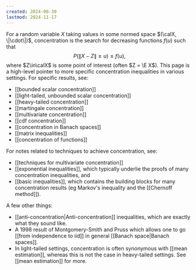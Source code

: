 ```yaml
---
created: 2024-08-30
lastmod: 2024-11-17
---
```


For a random variable $X$ taking values in some normed space $(\calX, \|\cdot\|)$, concentration is the search for decreasing functions $f(u)$ such that 
$$
P(\|X - Z \| \geq u)\leq f(u),
$$
where $Z\in\calX$ is some point of interest (often $Z = \E X$).  This page is a high-level pointer to more specific concentration inequalities in various settings. For specific results, see: 

- [[bounded scalar concentration]]
- [[light-tailed, unbounded scalar concentration]]
- [[heavy-tailed concentration]]
- [[martingale concentration]]
- [[multivariate concentration]]
- [[cdf concentration]]
- [[concentration in Banach spaces]]
- [[matrix inequalities]]
- [[concentration of functions]]

For notes related to techniques to achieve concentration, see:
- [[techniques for multivariate concentration]]
- [[exponential inequalities]], which typically underlie the proofs of many concentration inequalities, and
- [[basic inequalities]], which contains the building blocks for many concentration results (eg Markov's inequality and the [[Chernoff method]]).

A few other things: 
- [[anti-concentration|Anti-concentration]] inequalities, which are exactly what they sound like. 
- A 1998 result of Montgomery-Smith and Pruss which allows one to go [[from independence to iid]] in general [[Banach space|Banach spaces]]. 
- In light-tailed settings, concentration is often synonymous with [[mean estimation]], whereas this is not the case in heavy-tailed settings. See [[mean estimation]] for more. 